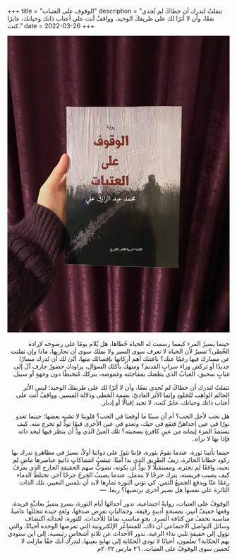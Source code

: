 +++
title = "الوقوف على العتبات"
description = "تتفلتُ لتدرك أن خطاكَ لم تُجدي نفعًا، وأن لا أثرًا لك على طريقكَ الوحيد، وواقفٌ أنت على أعتاب ذاتك وحياتك، عابرًا كنت."
date = 2022-03-26
+++

<div dir="rtl">

![book](book.jpg)


حينما يسيرُ المرء كيفما رسمت له الحياة خُطاها، هل يُلام يومًا على رضوخه لإرادة الخُطى؟ تسيرُ لأن الحياة لا تعرف سوى السير ولا نملك سوى أن نجاريها، ماذا وإن تفلتت عن مسارك فيها رغمًا عنك؟ باغتتك أهم أركانها بإقصائك منها، أنّىٰ لك أن تُدرك مسارًا جديدًا أو تركض وراء سرابٍ القديم؟
ومنهكٌ يأكلك السؤال، يراودك حضورٌ جارف آلَ إلى غيابٍ سحيق، الغيابُ الذي يطعنك بمفاجئته وغموضه، يتركك مُتخبطًا دون وجهةٍ أو سبيل. 

تتفلتُ لتدرك أن خطاكَ لم تُجدي نفعًا، وأن لا أثرًا لك على طريقكَ الوحيد؛ ليس الأثر الحالم الواهب للخلودِ وإنما الأثر العاديّ، بصمة الخطى ودلالة المسير. وواقفٌ أنت على أعتاب ذاتك وحياتك، عابرٌ كنت، لا تجيد إقبالًا أو إدبار.

هل نحب لأجل الحب؟ أم أن سببًا ما أوقعنا في الحب؟
قلوبنا لا تشبه بعضها؛ حينما تغدو نورًا في عين إحداهنَّ فتقع في حبك، وتغدو في عين الأخرى قبوًا تودُّ لو تخرج منه. 
كيف يستمدُ المرء إيمانه من عينٍ كافرةٍ بسجيته؟ تلك العينُ الذي ودَّ أن ينظر فيها ليجد ذاته فإذا بها لا تراه..

حينما تأتينا ثورة، عندما نقومُ بثورة، فإننا نثورُ على ذواتنا أولاً، نسيرُ في مظاهرةٍ ندرك بها ركود خطانا الحائرة، زيفُ الطريق الذي بدا آمنًا. تنشبُ اشتباكاتٍ ذاتيةٍ عناصرها ماضٍ لم نحبه، واقعًا لم نختره، ومستقبلًا لا نودُّ أن نكونه، نصوبُّ سهم الحقيقةِ الجارح الذي يعرفُ كيف يصيب فريسته، يترك جرحًا لا يندمل، عندما يصيبُ الجرحُ جرحًا آخر، تختلطُ الدماء رغمًا عنّا ويدفع الجميعُ الثمن. 
كي تؤتي الثورة ثمارها لابد أن نلمس التغيير، تلك الذات الثائرة على نفسها هل تصير أخرى نرتضيها؟ ربما.
 —

الوقوفُ على العتبات،
روايةٌ اجتماعية، تدور أحداثها أيام الثورة، بسردٍ يتميزُ بعاديِّةٍ فريدة، وقعها خفيفٌ آسِر، بمسحةٍ أدبيةٍ رقيقة، وجمالياتٍ تفرض صدقها، ولغةٍ جيدة تتخللها عاميةٌ مناسبة تخففُ من كثافة السرد.
 بجوٍ مناسبٍ تمامًا للأحداث، للثورة، لحداثة اكتشاف وسائل التواصل الاجتماعي آن ذاك، للمشاعر الإلكترونية التي تفرضها الوحدة أحيانًا، والتي تؤول إلى حقيقةٍ تلبي نداء الرغبة.
تدور الأحداث عن ثلاثةٍ أشخاصٍ رئيسية، إلى أين ستودي بهم الحكاية؟ تعلمون، أحيانًا لا تودي الحكاية إلى نهايةٍ بعينها، لتدرك أنك حقًا مازلت لا تُحسِن سوى الوقوفُ على العتبات..
٢٦ مارس ٢٠٢٢م

</div>